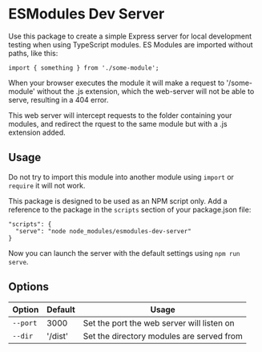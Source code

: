 # ESModules Dev Server

Use this package to create a simple Express server for local development testing when using TypeScript modules. ES Modules are imported without paths, like this:

`import { something } from './some-module';`

When your browser executes the module it will make a request to '/some-module' without the .js extension, which the web-server will not be able to serve, resulting in a 404 error.

This web server will intercept requests to the folder containing your modules, and redirect the rquest to the same module but with a .js extension added.

## Usage

Do not try to import this module into another module using `import` or `require` it will not work.

This package is designed to be used as an NPM script only. Add a reference to the package in the `scripts` section of your package.json file:

    "scripts": {
      "serve": "node node_modules/esmodules-dev-server"
    }

Now you can launch the server with the default settings using `npm run serve`.

## Options

| Option | Default | Usage |
| ------ | ------- | ------|
| `--port` | 3000 | Set the port the web server will listen on |
| `--dir` | '/dist' | Set the directory modules are served from |
